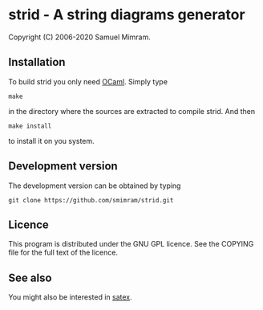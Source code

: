 strid - A string diagrams generator
===================================

Copyright (C) 2006-2020 Samuel Mimram.

Installation
------------

To build strid you only need [OCaml](http://caml.inria.fr). Simply type
```
make
```
in the directory where the sources are extracted to compile strid. And then
```
make install
```
to install it on you system.

Development version
-------------------

The development version can be obtained by typing
```
git clone https://github.com/smimram/strid.git
```

Licence
-------

This program is distributed under the GNU GPL licence. See the COPYING file for
the full text of the licence.

See also
--------

You might also be interested in [satex](https://github.com/smimram/satex).
